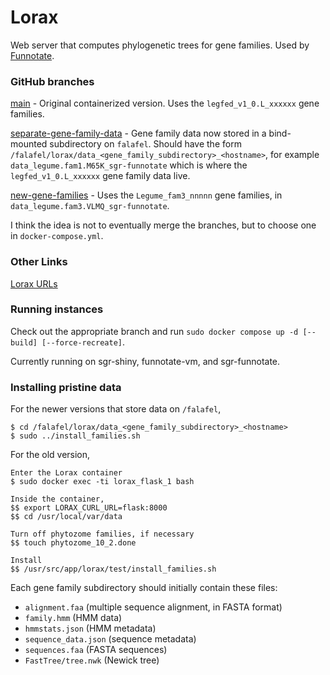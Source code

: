 # Lorax

Web server that computes phylogenetic trees for gene families. Used by [Funnotate](funnotate.md).

### GitHub branches

[main](https://github.com/legumefederation/lorax) -
Original containerized version. Uses the `legfed_v1_0.L_xxxxxx` gene families.

[separate-gene-family-data](https://github.com/LegumeFederation/lorax/tree/separate-gene-family-data) -
Gene family data now stored in a bind-mounted subdirectory on `falafel`.
Should have the form `/falafel/lorax/data_<gene_family_subdirectory>_<hostname>`,
for example `data_legume.fam1.M65K_sgr-funnotate` which is where the `legfed_v1_0.L_xxxxxx` gene family data live.

[new-gene-families](https://github.com/legumefederation/lorax/tree/new-gene-families) -
Uses the `Legume_fam3_nnnnn` gene families, in `data_legume.fam3.VLMQ_sgr-funnotate`.

I think the idea is not to eventually merge the branches, but to choose one in `docker-compose.yml`.

### Other Links

[Lorax URLs](https://github.com/LegumeFederation/lorax/blob/master/docs/urls.rst)


### Running instances

Check out the appropriate branch and run `sudo docker compose up -d [--build] [--force-recreate]`.

Currently running on sgr-shiny, funnotate-vm, and sgr-funnotate.

### Installing pristine data

For the newer versions that store data on `/falafel`,
```
$ cd /falafel/lorax/data_<gene_family_subdirectory>_<hostname>
$ sudo ../install_families.sh
```

For the old version,
```
Enter the Lorax container
$ sudo docker exec -ti lorax_flask_1 bash

Inside the container,
$$ export LORAX_CURL_URL=flask:8000
$$ cd /usr/local/var/data

Turn off phytozome families, if necessary
$$ touch phytozome_10_2.done

Install
$$ /usr/src/app/lorax/test/install_families.sh
```

Each gene family subdirectory should initially contain these files:
* `alignment.faa` (multiple sequence alignment, in FASTA format)
* `family.hmm` (HMM data)
* `hmmstats.json` (HMM metadata)
* `sequence_data.json` (sequence metadata)
* `sequences.faa` (FASTA sequences)
* `FastTree/tree.nwk` (Newick tree)
